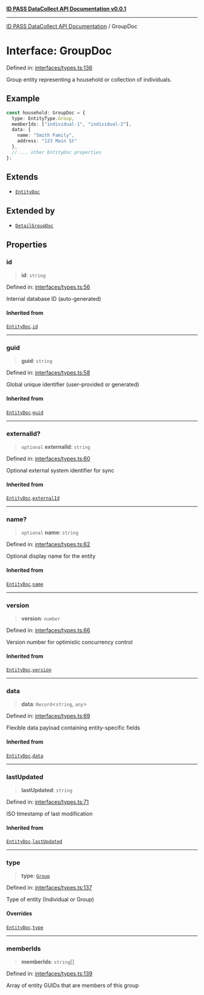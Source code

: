 [**ID PASS DataCollect API Documentation v0.0.1**](../README.md)

***

[ID PASS DataCollect API Documentation](../globals.md) / GroupDoc

# Interface: GroupDoc

Defined in: [interfaces/types.ts:136](https://github.com/idpass/idpass-data-collect/blob/main/packages/datacollect/src/interfaces/types.ts#L136)

Group entity representing a household or collection of individuals.

## Example

```typescript
const household: GroupDoc = {
  type: EntityType.Group,
  memberIds: ["individual-1", "individual-2"],
  data: {
    name: "Smith Family",
    address: "123 Main St"
  },
  // ... other EntityDoc properties
};
```

## Extends

- [`EntityDoc`](EntityDoc.md)

## Extended by

- [`DetailGroupDoc`](DetailGroupDoc.md)

## Properties

### id

> **id**: `string`

Defined in: [interfaces/types.ts:56](https://github.com/idpass/idpass-data-collect/blob/main/packages/datacollect/src/interfaces/types.ts#L56)

Internal database ID (auto-generated)

#### Inherited from

[`EntityDoc`](EntityDoc.md).[`id`](EntityDoc.md#id)

***

### guid

> **guid**: `string`

Defined in: [interfaces/types.ts:58](https://github.com/idpass/idpass-data-collect/blob/main/packages/datacollect/src/interfaces/types.ts#L58)

Global unique identifier (user-provided or generated)

#### Inherited from

[`EntityDoc`](EntityDoc.md).[`guid`](EntityDoc.md#guid)

***

### externalId?

> `optional` **externalId**: `string`

Defined in: [interfaces/types.ts:60](https://github.com/idpass/idpass-data-collect/blob/main/packages/datacollect/src/interfaces/types.ts#L60)

Optional external system identifier for sync

#### Inherited from

[`EntityDoc`](EntityDoc.md).[`externalId`](EntityDoc.md#externalid)

***

### name?

> `optional` **name**: `string`

Defined in: [interfaces/types.ts:62](https://github.com/idpass/idpass-data-collect/blob/main/packages/datacollect/src/interfaces/types.ts#L62)

Optional display name for the entity

#### Inherited from

[`EntityDoc`](EntityDoc.md).[`name`](EntityDoc.md#name)

***

### version

> **version**: `number`

Defined in: [interfaces/types.ts:66](https://github.com/idpass/idpass-data-collect/blob/main/packages/datacollect/src/interfaces/types.ts#L66)

Version number for optimistic concurrency control

#### Inherited from

[`EntityDoc`](EntityDoc.md).[`version`](EntityDoc.md#version)

***

### data

> **data**: `Record`\<`string`, `any`\>

Defined in: [interfaces/types.ts:69](https://github.com/idpass/idpass-data-collect/blob/main/packages/datacollect/src/interfaces/types.ts#L69)

Flexible data payload containing entity-specific fields

#### Inherited from

[`EntityDoc`](EntityDoc.md).[`data`](EntityDoc.md#data)

***

### lastUpdated

> **lastUpdated**: `string`

Defined in: [interfaces/types.ts:71](https://github.com/idpass/idpass-data-collect/blob/main/packages/datacollect/src/interfaces/types.ts#L71)

ISO timestamp of last modification

#### Inherited from

[`EntityDoc`](EntityDoc.md).[`lastUpdated`](EntityDoc.md#lastupdated)

***

### type

> **type**: [`Group`](../enumerations/EntityType.md#group)

Defined in: [interfaces/types.ts:137](https://github.com/idpass/idpass-data-collect/blob/main/packages/datacollect/src/interfaces/types.ts#L137)

Type of entity (Individual or Group)

#### Overrides

[`EntityDoc`](EntityDoc.md).[`type`](EntityDoc.md#type)

***

### memberIds

> **memberIds**: `string`[]

Defined in: [interfaces/types.ts:139](https://github.com/idpass/idpass-data-collect/blob/main/packages/datacollect/src/interfaces/types.ts#L139)

Array of entity GUIDs that are members of this group
